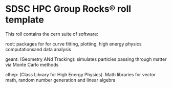 # SDSC HPC Group Rocks® roll template

This roll contains the cern suite of software:

root: packages for for curve fitting, plotting, high energy physics computationsand data analysis

geant: (Geometry ANd Tracking): simulates particles passing through matter via Monte Carlo methods

clhep: (Class Library for High Energy Physics). Math libraries for vector math, random number generation and linear algebra
